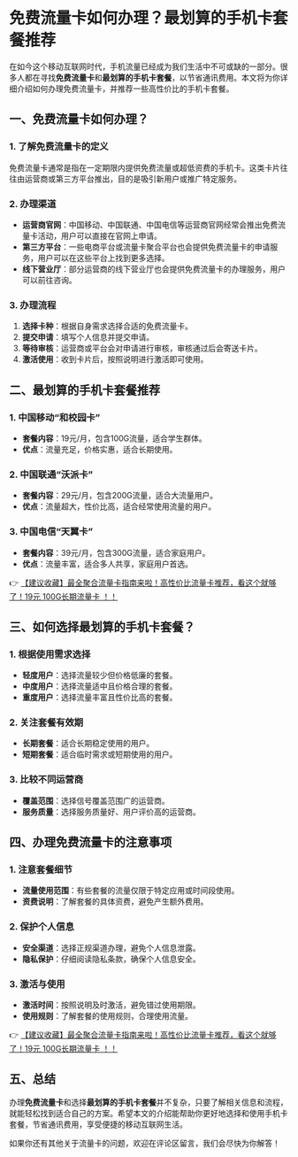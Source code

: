 # 免费流量卡如何办理？最划算的手机卡套餐推荐

在如今这个移动互联网时代，手机流量已经成为我们生活中不可或缺的一部分。很多人都在寻找**免费流量卡**和**最划算的手机卡套餐**，以节省通讯费用。本文将为你详细介绍如何办理免费流量卡，并推荐一些高性价比的手机卡套餐。

## 一、免费流量卡如何办理？

### 1. 了解免费流量卡的定义
免费流量卡通常是指在一定期限内提供免费流量或超低资费的手机卡。这类卡片往往由运营商或第三方平台推出，目的是吸引新用户或推广特定服务。

### 2. 办理渠道
- **运营商官网**：中国移动、中国联通、中国电信等运营商官网经常会推出免费流量卡活动，用户可以直接在官网上申请。
- **第三方平台**：一些电商平台或流量卡聚合平台也会提供免费流量卡的申请服务，用户可以在这些平台上找到更多选择。
- **线下营业厅**：部分运营商的线下营业厅也会提供免费流量卡的办理服务，用户可以前往咨询。

### 3. 办理流程
1. **选择卡种**：根据自身需求选择合适的免费流量卡。
2. **提交申请**：填写个人信息并提交申请。
3. **等待审核**：运营商或平台会对申请进行审核，审核通过后会寄送卡片。
4. **激活使用**：收到卡片后，按照说明进行激活即可使用。

## 二、最划算的手机卡套餐推荐

### 1. 中国移动“和校园卡”
- **套餐内容**：19元/月，包含100G流量，适合学生群体。
- **优点**：流量充足，价格实惠，适合长期使用。

### 2. 中国联通“沃派卡”
- **套餐内容**：29元/月，包含200G流量，适合大流量用户。
- **优点**：流量超大，性价比高，适合经常使用流量的用户。

### 3. 中国电信“天翼卡”
- **套餐内容**：39元/月，包含300G流量，适合家庭用户。
- **优点**：流量丰富，适合多人共享，家庭用户首选。

👉 [【建议收藏】最全聚合流量卡指南来啦！高性价比流量卡推荐，看这个就够了！19元 100G长期流量卡 ！！](https://bit.ly/Liuliangka)

## 三、如何选择最划算的手机卡套餐？

### 1. 根据使用需求选择
- **轻度用户**：选择流量较少但价格低廉的套餐。
- **中度用户**：选择流量适中且价格合理的套餐。
- **重度用户**：选择流量丰富且性价比高的套餐。

### 2. 关注套餐有效期
- **长期套餐**：适合长期稳定使用的用户。
- **短期套餐**：适合临时需求或短期使用的用户。

### 3. 比较不同运营商
- **覆盖范围**：选择信号覆盖范围广的运营商。
- **服务质量**：选择服务质量好、用户评价高的运营商。

## 四、办理免费流量卡的注意事项

### 1. 注意套餐细节
- **流量使用范围**：有些套餐的流量仅限于特定应用或时间段使用。
- **资费说明**：了解套餐的具体资费，避免产生额外费用。

### 2. 保护个人信息
- **安全渠道**：选择正规渠道办理，避免个人信息泄露。
- **隐私保护**：仔细阅读隐私条款，确保个人信息安全。

### 3. 激活与使用
- **激活时间**：按照说明及时激活，避免错过使用期限。
- **使用规则**：了解套餐的使用规则，合理使用流量。

👉 [【建议收藏】最全聚合流量卡指南来啦！高性价比流量卡推荐，看这个就够了！19元 100G长期流量卡 ！！](https://bit.ly/Liuliangka)

## 五、总结

办理**免费流量卡**和选择**最划算的手机卡套餐**并不复杂，只要了解相关信息和流程，就能轻松找到适合自己的方案。希望本文的介绍能帮助你更好地选择和使用手机卡套餐，节省通讯费用，享受便捷的移动互联网生活。

如果你还有其他关于流量卡的问题，欢迎在评论区留言，我们会尽快为你解答！